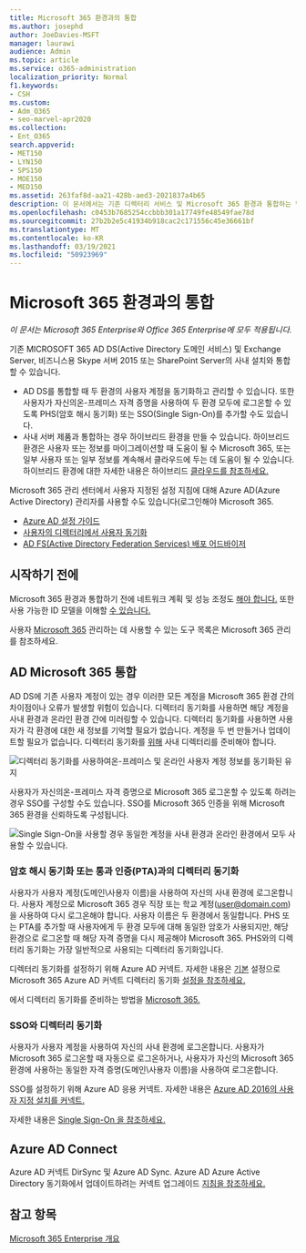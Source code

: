 ```yaml
---
title: Microsoft 365 환경과의 통합
ms.author: josephd
author: JoeDavies-MSFT
manager: laurawi
audience: Admin
ms.topic: article
ms.service: o365-administration
localization_priority: Normal
f1.keywords:
- CSH
ms.custom:
- Adm_O365
- seo-marvel-apr2020
ms.collection:
- Ent_O365
search.appverid:
- MET150
- LYN150
- SPS150
- MOE150
- MED150
ms.assetid: 263faf8d-aa21-428b-aed3-2021837a4b65
description: 이 문서에서는 기존 디렉터리 서비스 및 Microsoft 365 환경과 통합하는 방법을 알아보십시오.
ms.openlocfilehash: c0453b7685254ccbbb301a17749fe48549fae78d
ms.sourcegitcommit: 27b2b2e5c41934b918cac2c171556c45e36661bf
ms.translationtype: MT
ms.contentlocale: ko-KR
ms.lasthandoff: 03/19/2021
ms.locfileid: "50923969"
---
```

# <a name="microsoft-365-integration-with-on-premises-environments"></a>Microsoft 365 환경과의 통합

*이 문서는 Microsoft 365 Enterprise와 Office 365 Enterprise에 모두 적용됩니다.*

기존 MICROSOFT 365 AD DS(Active Directory 도메인 서비스) 및 Exchange Server, 비즈니스용 Skype 서버 2015 또는 SharePoint Server의 사내 설치와 통합할 수 있습니다.
  
 - AD DS를 통합할 때 두 환경의 사용자 계정을 동기화하고 관리할 수 있습니다. 또한 사용자가 자신의온-프레미스 자격 증명을 사용하여 두 환경 모두에 로그온할 수 있도록 PHS(암호 해시 동기화) 또는 SSO(Single Sign-On)를 추가할 수도 있습니다.
 - 사내 서버 제품과 통합하는 경우 하이브리드 환경을 만들 수 있습니다. 하이브리드 환경은 사용자 또는 정보를 마이그레이션할 때 도움이 될 수 Microsoft 365, 또는 일부 사용자 또는 일부 정보를 계속해서 클라우드에 두는 데 도움이 될 수 있습니다. 하이브리드 환경에 대한 자세한 내용은 하이브리드 [클라우드를 참조하세요.](../solutions/cloud-architecture-models.md#hybrid)

Microsoft 365 관리 센터에서 사용자 지정된 설정 지침에 대해 Azure AD(Azure Active Directory) 관리자를 사용할 수도 있습니다(로그인해야 Microsoft 365.

- [Azure AD 설정 가이드](https://aka.ms/aadpguidance)
- [사용자의 디렉터리에서 사용자 동기화](https://aka.ms/aadconnectpwsync)
- [AD FS(Active Directory Federation Services) 배포 어드바이저](https://aka.ms/adfsguidance)
   
## <a name="before-you-begin"></a>시작하기 전에

Microsoft 365 환경과 통합하기 전에 네트워크 계획 및 성능 조정도 [해야 합니다.](network-planning-and-performance.md) 또한 사용 가능한 ID 모델을 이해할 [수 있습니다.](about-microsoft-365-identity.md) 

사용자 [Microsoft 365](manage-microsoft-365-accounts.md) 관리하는 데 사용할 수 있는 도구 목록은 Microsoft 365 관리를 참조하세요. 
  
## <a name="integrate-microsoft-365-with-ad-ds"></a>AD Microsoft 365 통합

AD DS에 기존 사용자 계정이 있는 경우 이러한 모든 계정을 Microsoft 365 환경 간의 차이점이나 오류가 발생할 위험이 있습니다. 디렉터리 동기화를 사용하면 해당 계정을 사내 환경과 온라인 환경 간에 미러링할 수 있습니다. 디렉터리 동기화를 사용하면 사용자가 각 환경에 대한 새 정보를 기억할 필요가 없습니다. 계정을 두 번 만들거나 업데이트할 필요가 없습니다. 디렉터리 동기화를 [위해](prepare-for-directory-synchronization.md) 사내 디렉터리를 준비해야 합니다.
  
![디렉터리 동기화를 사용하여온-프레미스 및 온라인 사용자 계정 정보를 동기화된 유지](../media/microsoft-365-integration/directory-synchronization.png)
  
사용자가 자신의온-프레미스 자격 증명으로 Microsoft 365 로그온할 수 있도록 하려는 경우 SSO를 구성할 수도 있습니다. SSO를 Microsoft 365 인증을 위해 Microsoft 365 환경을 신뢰하도록 구성됩니다.
  
![Single Sign-On을 사용할 경우 동일한 계정을 사내 환경과 온라인 환경에서 모두 사용할 수 있습니다.](../media/microsoft-365-integration/single-sign-on.png)

### <a name="directory-synchronization-with-or-without-password-hash-synchronization-or-pass-through-authentication-pta"></a>암호 해시 동기화 또는 통과 인증(PTA)과의 디렉터리 동기화

사용자가 사용자 계정(도메인\사용자 이름)을 사용하여 자신의 사내 환경에 로그온합니다. 사용자 계정으로 Microsoft 365 경우 직장 또는 학교 계정(user@domain.com)을 사용하여 다시 로그온해야 합니다. 사용자 이름은 두 환경에서 동일합니다. PHS 또는 PTA를 추가할 때 사용자에게 두 환경 모두에 대해 동일한 암호가 사용되지만, 해당 환경으로 로그온할 때 해당 자격 증명을 다시 제공해야 Microsoft 365. PHS와의 디렉터리 동기화는 가장 일반적으로 사용되는 디렉터리 동기화입니다.

디렉터리 동기화를 설정하기 위해 Azure AD 커넥트. 자세한 내용은 [기본](set-up-directory-synchronization.md) 설정으로 Microsoft 365 Azure AD 커넥트 디렉터리 동기화 [설정을 참조하세요.](/azure/active-directory/hybrid/how-to-connect-install-express)

에서 디렉터리 동기화를 준비하는 방법을 [Microsoft 365.](prepare-for-directory-synchronization.md)

### <a name="directory-synchronization-with-sso"></a>SSO와 디렉터리 동기화

사용자가 사용자 계정을 사용하여 자신의 사내 환경에 로그온합니다. 사용자가 Microsoft 365 로그온할 때 자동으로 로그온하거나, 사용자가 자신의 Microsoft 365 환경에 사용하는 동일한 자격 증명(도메인\사용자 이름)을 사용하여 로그온합니다.

SSO를 설정하기 위해 Azure AD 응용 커넥트. 자세한 내용은 [Azure AD 2016의 사용자 지정 설치를 커넥트.](/azure/active-directory/hybrid/how-to-connect-install-custom)

자세한 내용은 [Single Sign-On 을 참조하세요.](/azure/active-directory/manage-apps/what-is-single-sign-on)

## <a name="azure-ad-connect"></a>Azure AD Connect

Azure AD 커넥트 DirSync 및 Azure AD Sync. Azure AD Azure Active Directory 동기화에서 업데이트하려는 커넥트 업그레이드 [지침을 참조하세요.](/azure/active-directory/hybrid/how-to-dirsync-upgrade-get-started) 

## <a name="see-also"></a>참고 항목

[Microsoft 365 Enterprise 개요](microsoft-365-overview.md)